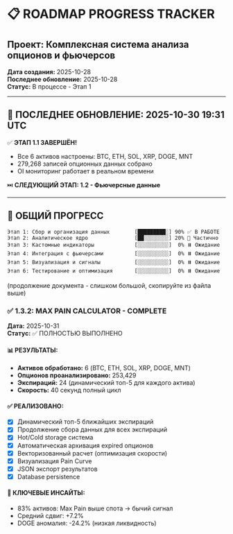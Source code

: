 # 📋 ROADMAP PROGRESS TRACKER
## Проект: Комплексная система анализа опционов и фьючерсов

**Дата создания:** 2025-10-28  
**Последнее обновление:** 2025-10-28  
**Статус:** В процессе - Этап 1


---

## 🎉 ПОСЛЕДНЕЕ ОБНОВЛЕНИЕ: 2025-10-30 19:31 UTC

✅ **ЭТАП 1.1 ЗАВЕРШЁН!**
- Все 6 активов настроены: BTC, ETH, SOL, XRP, DOGE, MNT
- 279,268 записей опционных данных собрано
- OI мониторинг работает в реальном времени

⏭️ **СЛЕДУЮЩИЙ ЭТАП: 1.2 - Фьючерсные данные**

---


## 🎯 ОБЩИЙ ПРОГРЕСС
```
Этап 1: Сбор и организация данных        [█████████░] 90% ✅ В РАБОТЕ
Этап 2: Аналитическое ядро               [██░░░░░░░░] 20% 🔄 Частично
Этап 3: Кастомные индикаторы             [░░░░░░░░░░]  0% ⏸️ Ожидание
Этап 4: Интеграция с фьючерсами          [░░░░░░░░░░]  0% ⏸️ Ожидание
Этап 5: Визуализация и сигналы           [░░░░░░░░░░]  0% ⏸️ Ожидание
Этап 6: Тестирование и оптимизация       [░░░░░░░░░░]  0% ⏸️ Ожидание
```

(продолжение документа - слишком большой, скопируйте из файла выше)

### ✅ 1.3.2: MAX PAIN CALCULATOR - COMPLETE
**Дата:** 2025-10-31  
**Статус:** ✅ ПОЛНОСТЬЮ ВЫПОЛНЕНО

#### 📊 РЕЗУЛЬТАТЫ:
- **Активов обработано:** 6 (BTC, ETH, SOL, XRP, DOGE, MNT)
- **Опционов проанализировано:** 253,429
- **Экспираций:** 24 (динамический топ-5 для каждого актива)
- **Скорость:** 40 секунд полный цикл

#### ✅ РЕАЛИЗОВАНО:
- [x] Динамический топ-5 ближайших экспираций
- [x] Продолжение сбора данных для всех экспираций
- [x] Hot/Cold storage система
- [x] Автоматическая архивация expired опционов
- [x] Векторизованный расчет (оптимизация скорости)
- [x] Визуализация Pain Curve
- [x] JSON экспорт результатов
- [x] Database persistence

#### 🎯 КЛЮЧЕВЫЕ ИНСАЙТЫ:
- 83% активов: Max Pain выше спота → бычий сигнал
- Средний сдвиг: +7.2%
- DOGE аномалия: -24.2% (низкая ликвидность)

